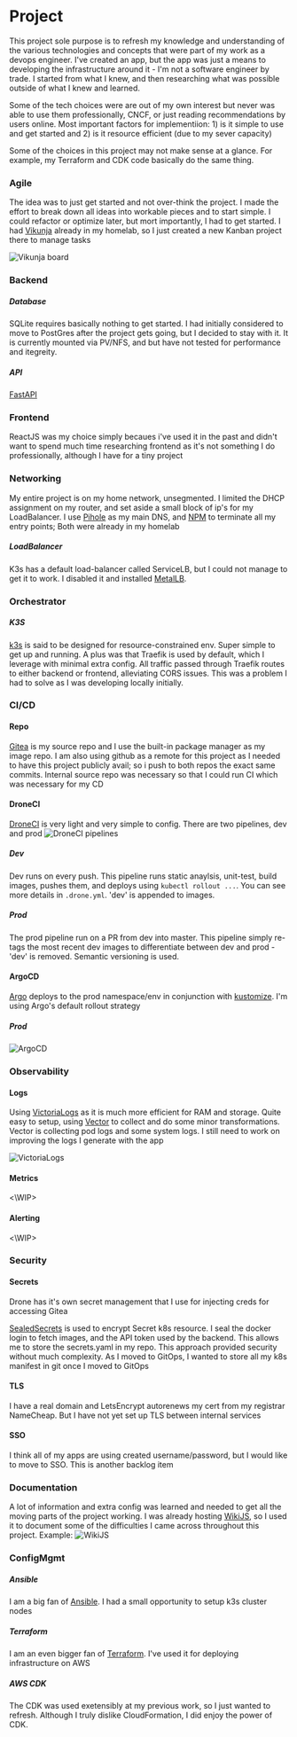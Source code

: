 # Project
This project sole purpose is to refresh my knowledge and understanding of the various technologies and concepts that were part of my work as a devops engineer. I've created an app, but the app was just a means to developing the infrastructure around it - I'm not a software engineer by trade. I started from what I knew, and then researching what was possible outside of what I knew and learned.

Some of the tech choices were are out of my own interest but never was able to use them professionally, CNCF, or just reading recommendations by users online. Most important factors for implementiion: 1) is it simple to use and get started and 2) is it resource efficient (due to my sever capacity)

Some of the choices in this project may not make sense at a glance. For example, my Terraform and CDK code basically do the same thing.

### Agile
The idea was to just get started and not over-think the project. I made the effort to break down all ideas into workable pieces and to start simple. I could refactor or optimize later, but mort importantly, I had to get started. I had [Vikunja](https://vikunja.io/) already in my homelab, so I just created a new Kanban project there to manage tasks

![Vikunja board](readme-misc/vikunja.png)


### Backend

##### Database
SQLite requires basically nothing to get started. I had initially considered to move to PostGres after the project gets going, but I decided to stay with it. It is currently mounted via PV/NFS, and but have not tested for performance and itegreity.

##### API
[FastAPI](https://fastapi.tiangolo.com/)


### Frontend
ReactJS was my choice simply becaues i've used it in the past and didn't want to spend much time researching frontend as it's not something I do professionally, although I have for a tiny project


### Networking
My entire project is on my home network, unsegmented. I limited the DHCP assignment on my router, and set aside a small block of ip's for my LoadBalancer. I use [Pihole](https://https://pi-hole.net/) as my main DNS, and [NPM](https://nginxproxymanager.com/) to terminate all my entry points; Both were already in my homelab

##### LoadBalancer
K3s has a default load-balancer called ServiceLB, but I could not manage to get it to work. I disabled it and installed [MetalLB](https://metallb.io/).


### Orchestrator
##### K3S
[k3s](https://k3s.io/) is said to be designed for resource-constrained env. Super simple to get up and running. A plus was that Traefik is used by default, which I leverage with minimal extra config. All traffic passed through Traefik routes to either backend or frontend, alleviating CORS issues. This was a problem I had to solve as I was developing locally initially.

### CI/CD
#### Repo
[Gitea](https://about.gitea.com/) is my source repo and I use the built-in package manager as my image repo. I am also using github as a remote for this project as I needed to have this project publicly avail; so i push to both repos the exact same commits. Internal source repo was necessary so that I could run CI which was necessary for my CD

#### DroneCI
[DroneCI](https://www.drone.io/) is very light and very simple to config. There are two pipelines, dev and prod
![DroneCI pipelines](readme-misc/drone-ci.png)

##### Dev
Dev runs on every push. This pipeline runs static anaylsis, unit-test, build images, pushes them, and deploys using `kubectl rollout ...`. You can see more details in `.drone.yml`. 'dev' is appended to images.


##### Prod
The prod pipeline run on a PR from dev into master. This pipeline simply re-tags the most recent dev images to differentiate between dev and prod - 'dev' is removed. Semantic versioning is used.

#### ArgoCD
[Argo](https://argo-cd.readthedocs.io/en/stable/) deploys to the prod namespace/env in conjunction with [kustomize](https://kustomize.io/). I'm using Argo's default rollout strategy

##### Prod
![ArgoCD](readme-misc/argocd.png)


### Observability

#### Logs
Using [VictoriaLogs](https://docs.victoriametrics.com/victorialogs/) as it is much more efficient for RAM and storage. Quite easy to setup, using [Vector](https://vector.dev/) to collect and do some minor transformations. Vector is collecting pod logs and some system logs. I still need to work on improving the logs I generate with the app

![VictoriaLogs](readme-misc/victorialogs.png)

#### Metrics
<\WIP>


#### Alerting
<\WIP>

### Security

#### Secrets

Drone has it's own secret management that I use for injecting creds for accessing Gitea

[SealedSecrets](https://github.com/bitnami-labs/sealed-secrets) is used to encrypt Secret k8s resource. I seal the docker login to fetch images, and the API token used by the backend. This allows me to store the secrets.yaml in my repo. This approach provided security without much complexity. As I moved to GitOps, I wanted to store all my k8s manifest in git once I moved to GitOps

#### TLS
I have a real domain and LetsEncrypt autorenews my cert from my registrar NameCheap. But I have not yet set up TLS between internal services

#### SSO
I think all of my apps are using created username/password, but I would like to move to SSO. This is another backlog item

### Documentation
A lot of information and extra config was learned and needed to get all the moving parts of the project working. I was already hosting [WikiJS](https://js.wiki/), so I used it to document some of the difficulties I came across throughout this project. Example:
![WikiJS](readme-misc/wiki-coredns.png)


### ConfigMgmt

##### Ansible
I am a big fan of [Ansible](https://docs.ansible.com/ansible/latest/index.html). I had a small opportunity to setup k3s cluster nodes


##### Terraform
I am an even bigger fan of [Terraform](https://developer.hashicorp.com/terraform). I've used it for deploying infrastructure on AWS


##### AWS CDK
The CDK was used exetensibly at my previous work, so I just wanted to refresh. Although I truly dislike CloudFormation, I did enjoy the power of CDK.
